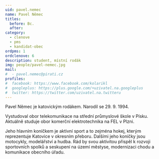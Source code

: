 ```yaml
---
uid: pavel.nemec
name: Pavel Němec
titles:
  before: Bc.
  after:
category:
  - clenove
  - pms
  - kandidat-obec
ordpms: 1
ordclenove: 6
description: student, místní rodák
img: people/pavel-nemec.jpg 
mail:
#  - pavel.nemec@pirati.cz
profiles:
#  facebook: https://www.facebook.com/kolarikl
#  googleplus: https://plus.google.com/+uzivatel.na.googleplus
#  twitter: https://twitter.com/uzivatel.na.twitteru
---
```


Pavel Němec je katovickým rodákem. Narodil se 29. 9. 1994. 

Vystudoval obor telekomunikace na střední průmyslové škole v Písku. Aktuálně studuje obor komerční elektrotechnika na FEL v Plzni.

Jeho hlavním koníčkem je aktivní sport a to zejména hokej, kterým reprezentuje Katovice v okresním přeboru. Dalšími jeho koníčky jsou motocykly, modelářství a hudba. Rád by svou aktivitou přispěl k rozvoji sportovních spolků a seskupení na území městyse, modernizaci chodu a komunikace obecního úřadu.
